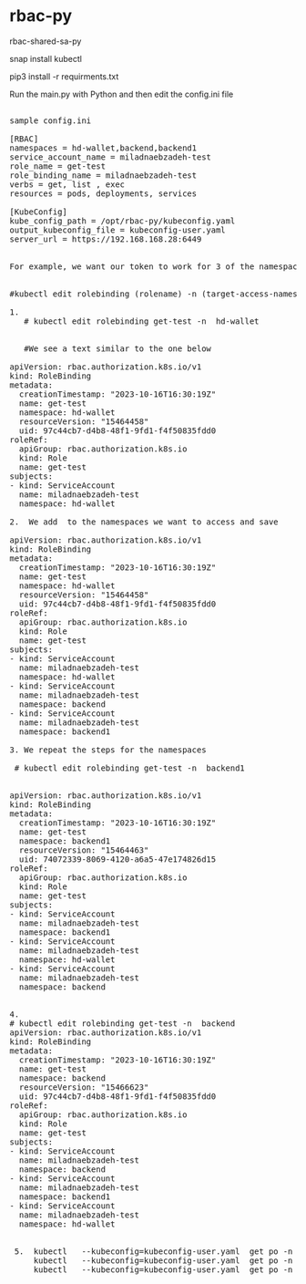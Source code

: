 # rbac-py
rbac-shared-sa-py


snap install kubectl 

pip3 install -r requirments.txt

Run the main.py with Python and then edit the config.ini file



<pre>

sample config.ini
   
[RBAC]
namespaces = hd-wallet,backend,backend1
service_account_name = miladnaebzadeh-test
role_name = get-test
role_binding_name = miladnaebzadeh-test
verbs = get, list , exec
resources = pods, deployments, services

[KubeConfig]
kube_config_path = /opt/rbac-py/kubeconfig.yaml
output_kubeconfig_file = kubeconfig-user.yaml
server_url = https://192.168.168.28:6449


For example, we want our token to work for 3 of the namespaces


#kubectl edit rolebinding (rolename) -n (target-access-namesapce) 

1.
   # kubectl edit rolebinding get-test -n  hd-wallet


   #We see a text similar to the one below

apiVersion: rbac.authorization.k8s.io/v1
kind: RoleBinding
metadata:
  creationTimestamp: "2023-10-16T16:30:19Z"
  name: get-test
  namespace: hd-wallet
  resourceVersion: "15464458"
  uid: 97c44cb7-d4b8-48f1-9fd1-f4f50835fdd0
roleRef:
  apiGroup: rbac.authorization.k8s.io
  kind: Role
  name: get-test
subjects:
- kind: ServiceAccount
  name: miladnaebzadeh-test
  namespace: hd-wallet

2.  We add  to the namespaces we want to access and save

apiVersion: rbac.authorization.k8s.io/v1
kind: RoleBinding
metadata:
  creationTimestamp: "2023-10-16T16:30:19Z"
  name: get-test
  namespace: hd-wallet
  resourceVersion: "15464458"
  uid: 97c44cb7-d4b8-48f1-9fd1-f4f50835fdd0
roleRef:
  apiGroup: rbac.authorization.k8s.io
  kind: Role
  name: get-test
subjects:
- kind: ServiceAccount
  name: miladnaebzadeh-test
  namespace: hd-wallet
- kind: ServiceAccount
  name: miladnaebzadeh-test
  namespace: backend
- kind: ServiceAccount
  name: miladnaebzadeh-test
  namespace: backend1

3. We repeat the steps for the namespaces

 # kubectl edit rolebinding get-test -n  backend1


apiVersion: rbac.authorization.k8s.io/v1
kind: RoleBinding
metadata:
  creationTimestamp: "2023-10-16T16:30:19Z"
  name: get-test
  namespace: backend1
  resourceVersion: "15464463"
  uid: 74072339-8069-4120-a6a5-47e174826d15
roleRef:
  apiGroup: rbac.authorization.k8s.io
  kind: Role
  name: get-test
subjects:
- kind: ServiceAccount
  name: miladnaebzadeh-test
  namespace: backend1
- kind: ServiceAccount
  name: miladnaebzadeh-test
  namespace: hd-wallet
- kind: ServiceAccount
  name: miladnaebzadeh-test
  namespace: backend


4.
# kubectl edit rolebinding get-test -n  backend
apiVersion: rbac.authorization.k8s.io/v1
kind: RoleBinding
metadata:
  creationTimestamp: "2023-10-16T16:30:19Z"
  name: get-test
  namespace: backend
  resourceVersion: "15466623"
  uid: 97c44cb7-d4b8-48f1-9fd1-f4f50835fdd0
roleRef:
  apiGroup: rbac.authorization.k8s.io
  kind: Role
  name: get-test
subjects:
- kind: ServiceAccount
  name: miladnaebzadeh-test
  namespace: backend
- kind: ServiceAccount
  name: miladnaebzadeh-test
  namespace: backend1
- kind: ServiceAccount
  name: miladnaebzadeh-test
  namespace: hd-wallet


 5.  kubectl   --kubeconfig=kubeconfig-user.yaml  get po -n hd-wallet
     kubectl   --kubeconfig=kubeconfig-user.yaml  get po -n backend
     kubectl   --kubeconfig=kubeconfig-user.yaml  get po -n backend1


</pre>

